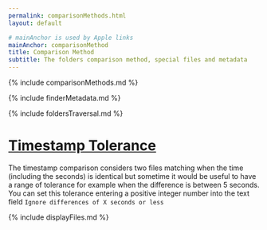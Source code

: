 ```yaml
---
permalink: comparisonMethods.html
layout: default

# mainAnchor is used by Apple links
mainAnchor: comparisonMethod
title: Comparison Method
subtitle: The folders comparison method, special files and metadata
---
```


{% include comparisonMethods.md %}

{% include finderMetadata.md %}

{% include foldersTraversal.md %}


# [Timestamp Tolerance](#timestamp_tolerance)

The timestamp comparison considers two files matching when the time (including the seconds) is identical but sometime it would be useful to have a range of tolerance for example when the difference is between 5 seconds.  
You can set this tolerance entering a positive integer number into the text field `Ignore differences of X seconds or less`

{% include displayFiles.md %}
